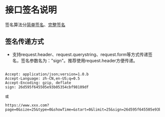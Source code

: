 # 接口签名说明 #

签名算法分[简单签名](simple.md)、[完整签名](complete.md)

## 签名传递方式

* 支持request.header、request.querystring、request.form等方式传递签名，签名参数名为："sign"。推荐使用request.header方便传递。

``` 

Accept: application/json;version=1.0.b
Accept-Language: zh-CN,en-US;q=0.5
Accept-Encoding: gzip, deflate
sign: 26d595f645505e93b05354cbf98109df

或

https://www.xxx.com?page=0&size=25&type=0&showTime=&start=0&limit=25&sign=26d595f645505e93b05354cbf98109df
```
